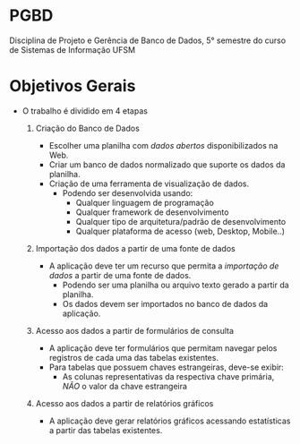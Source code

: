 # PGBD
Disciplina de Projeto e Gerência de Banco de Dados, 5° semestre do curso de Sistemas de Informação UFSM

# Objetivos Gerais

- O trabalho é dividido em 4 etapas
	1. Criação do Banco de Dados
	
		+ Escolher uma planilha com *dados abertos* disponibilizados na Web.
		+ Criar um banco de dados normalizado que suporte os dados da planilha.
		+ Criação de uma ferramenta de visualização de dados.
			+ Podendo ser desenvolvida usando:
				+ Qualquer linguagem de programação
				+ Qualquer framework de desenvolvimento
				+ Qualquer tipo de arquitetura/padrão de desenvolvimento
				+ Qualquer plataforma de acesso (web, Desktop, Mobile..)
				
	2. Importação dos dados a partir de uma fonte de dados
	
		+ A aplicação deve ter um recurso que permita a *importação de dados* a partir de uma fonte de dados.
			+ Podendo ser uma planilha ou arquivo texto gerado a partir da planilha.
			+ Os dados devem ser importados no banco de dados da aplicação.
	
	3. Acesso aos dados a partir de formulários de consulta
	
		+ A aplicação deve ter formulários que permitam navegar pelos registros de cada uma das tabelas existentes.
		+ Para tabelas que possuem chaves estrangeiras, deve-se exibir:
			+ As colunas representativas da respectiva chave primária, *NÃO* o valor da chave estrangeira
	
	4. Acesso aos dados a partir de relatórios gráficos
	
		+ A aplicação deve gerar relatórios gráficos acessando estatísticas a partir das tabelas existentes.
	
